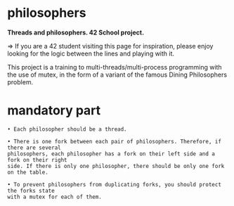 # philosophers
**Threads and philosophers. 42 School project.**

=> If you are a 42 student visiting this page for inspiration, please enjoy looking for the logic between the lines and playing with it.

This project is a training to multi-threads/multi-process programming with the use of mutex, in the form of a variant of the famous Dining Philosophers problem.

# mandatory part
```
• Each philosopher should be a thread.

• There is one fork between each pair of philosophers. Therefore, if there are several
philosophers, each philosopher has a fork on their left side and a fork on their right
side. If there is only one philosopher, there should be only one fork on the table.

• To prevent philosophers from duplicating forks, you should protect the forks state
with a mutex for each of them.
